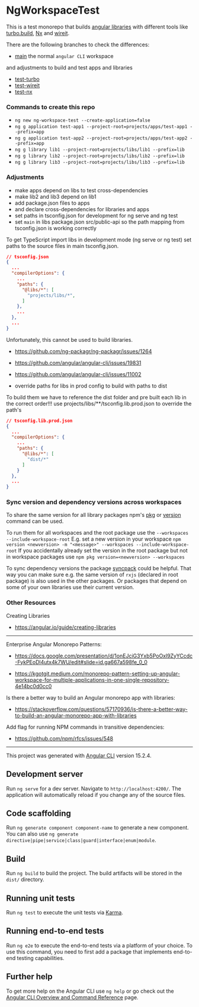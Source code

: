 # NgWorkspaceTest

This is a test monorepo that builds [angular libraries](https://angular.io/guide/libraries) with different tools like [turbo.build](https://turbo.build/repo/docs/getting-started/existing-monorepo), [Nx](https://nx.dev/recipes/adopting-nx/adding-to-monorepo) and [wireit](https://github.com/google/wireit).

There are the following branches to check the differences:
- [main]() the normal `angular CLI` workspace

and adjustments to build and test apps and libraries
- [test-turbo](https://github.com/boeckMt/ng-monorepo-build-tools-comparison/tree/test-turbo)
- [test-wireit](https://github.com/boeckMt/ng-monorepo-build-tools-comparison/tree/test-wireit)
- [test-nx](https://github.com/boeckMt/ng-monorepo-build-tools-comparison/tree/test-nx)

### Commands to create this repo

- `ng new ng-workspace-test --create-application=false`
- `ng g application test-app1 --project-root=projects/apps/test-app1 --prefix=app`
- `ng g application test-app2 --project-root=projects/apps/test-app2 --prefix=app`
- `ng g library lib1 --project-root=projects/libs/lib1 --prefix=lib`
- `ng g library lib2 --project-root=projects/libs/lib2 --prefix=lib`
- `ng g library lib3 --project-root=projects/libs/lib3 --prefix=lib`

### Adjustments

- make apps depend on libs to test cross-dependencies
- make lib2 and lib3 depend on lib1
- add package.json files to apps
- and declare cross-dependencies for libraries and apps
- set paths in tsconfig.json for development for ng serve and ng test
- set `main` in libs package.json src/public-api so the path mapping from tsconfig.json is working correctly

To get TypeScript import libs in development mode (ng serve or ng test) set paths to the source files in main tsconfig.json.
```json
// tsconfig.json
{
  ...
  "compilerOptions": {
    ...
    "paths": {
      "@libs/*": [
        "projects/libs/*",
      ]
    },
    ...
  },
  ...
}
```

Unfortunately, this cannot be used to build libraries. 
- https://github.com/ng-packagr/ng-packagr/issues/1264
- https://github.com/angular/angular-cli/issues/19831
- https://github.com/angular/angular-cli/issues/11002


- override paths for libs in prod config to build with paths to dist

To build them we have to reference the dist folder and pre built each lib in the correct order!!!
use projects/libs/**/tsconfig.lib.prod.json to override the path's


```json
// tsconfig.lib.prod.json
{
  ...
  "compilerOptions": {
    ...
    "paths": {
      "@libs/*": [
        "dist/*"
      ]
    }
  },
  ...
}
```



### Sync version and dependency versions across workspaces
To share the same version for all library packages npm's [pkg](https://docs.npmjs.com/cli/v9/commands/npm-pkg) or [version](https://docs.npmjs.com/cli/v9/commands/npm-version) command can be used.

To run them for all workspaces and the root package use the `--workspaces --include-workspace-root`
E.g. set a new version in your workspace `npm version <newversion> -m "<message>" --workspaces --include-workspace-root`
If you accidentally already set the version in the root package but not in workspace packages use `npm pkg version=<newversion> --workspaces`


To sync dependency versions the package [syncpack](https://github.com/JamieMason/syncpack) could be helpful.
That way you can make sure e.g. the same version of `rxjs` (declared in root package) is also used in the other packages. Or packages that depend on some of your own libraries use their current version.



### Other Resources

Creating Libraries
- https://angular.io/guide/creating-libraries

---
Enterprise Angular Monorepo Patterns:
- https://docs.google.com/presentation/d/1onEJciG3Yxb5PoOxl9ZyYCcdc-FykPEoDl4utx4k7WU/edit#slide=id.ga667a598fe_0_0

- https://kgotgit.medium.com/monorepo-pattern-setting-up-angular-workspace-for-multiple-applications-in-one-single-repository-4e14bc0d0cc0


Is there a better way to build an Angular monorepo app with libraries:
- https://stackoverflow.com/questions/57170936/is-there-a-better-way-to-build-an-angular-monorepo-app-with-libraries


Add flag for running NPM commands in transitive dependencies:
- https://github.com/npm/rfcs/issues/548




---


This project was generated with [Angular CLI](https://github.com/angular/angular-cli) version 15.2.4.

## Development server

Run `ng serve` for a dev server. Navigate to `http://localhost:4200/`. The application will automatically reload if you change any of the source files.

## Code scaffolding

Run `ng generate component component-name` to generate a new component. You can also use `ng generate directive|pipe|service|class|guard|interface|enum|module`.

## Build

Run `ng build` to build the project. The build artifacts will be stored in the `dist/` directory.

## Running unit tests

Run `ng test` to execute the unit tests via [Karma](https://karma-runner.github.io).

## Running end-to-end tests

Run `ng e2e` to execute the end-to-end tests via a platform of your choice. To use this command, you need to first add a package that implements end-to-end testing capabilities.

## Further help

To get more help on the Angular CLI use `ng help` or go check out the [Angular CLI Overview and Command Reference](https://angular.io/cli) page.
